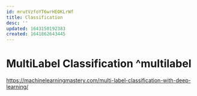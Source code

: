 ```yaml
---
id: mrutVzfoYT6wrHEOKLrWf
title: Classification
desc: ''
updated: 1643150192383
created: 1641862643445
---
```





# MultiLabel Classification ^multilabel
https://machinelearningmastery.com/multi-label-classification-with-deep-learning/
